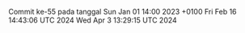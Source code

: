 Commit ke-55 pada tanggal Sun Jan 01 14:00 2023 +0100
Fri Feb 16 14:43:06 UTC 2024
Wed Apr  3 13:29:15 UTC 2024
